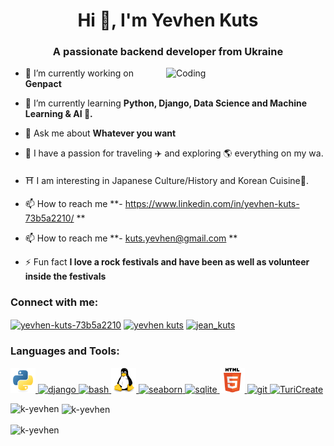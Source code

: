 <h1 align="center">Hi 👋, I'm Yevhen Kuts</h1>
<h3 align="center">A passionate backend developer from Ukraine</h3>
<img align="right" alt="Coding" width="255" src="https://64.media.tumblr.com/ba8c705edd2bed0a28d9458811155d69/tumblr_pap19zg4ae1w3zg6go1_400.gif">

- 🔭 I’m currently working on **Genpact**

- 🌱 I’m currently learning **Python, Django, Data Science and Machine Learning & AI 🌱.**

- 💬 Ask me about **Whatever you want**

- 🧳 I have a passion for traveling ✈️ and exploring 🌎 everything on my wa. 

- ⛩️ I am interesting in Japanese Culture/History and Korean Cuisine🥢.

- 📫 How to reach me **- https://www.linkedin.com/in/yevhen-kuts-73b5a2210/ **
- 📫 How to reach me **- kuts.yevhen@gmail.com **

- ⚡ Fun fact **I love a rock festivals and have been as well as volunteer inside the festivals**

<h3 align="left">Connect with me:</h3>
<p align="left">
<a href="https://linkedin.com/in/yevhen-kuts-73b5a2210" target="blank"><img align="center" src="https://raw.githubusercontent.com/rahuldkjain/github-profile-readme-generator/master/src/images/icons/Social/linked-in-alt.svg" alt="yevhen-kuts-73b5a2210" height="30" width="40" /></a>
<a href="https://www.facebook.com/profile.php?id=100008435102745" target="blank"><img align="center" src="https://raw.githubusercontent.com/rahuldkjain/github-profile-readme-generator/master/src/images/icons/Social/facebook.svg" alt="yevhen kuts" height="30" width="40" /></a>
<a href="https://instagram.com/jean_kuts" target="blank"><img align="center" src="https://raw.githubusercontent.com/rahuldkjain/github-profile-readme-generator/master/src/images/icons/Social/instagram.svg" alt="jean_kuts" height="30" width="40" /></a>
</p>

<h3 align="left">Languages and Tools:</h3>
<p align="left"> <a href="https://www.python.org" target="_blank" rel="noreferrer"> <img src="https://raw.githubusercontent.com/devicons/devicon/master/icons/python/python-original.svg" alt="python" width="40" height="40"/> </a> <a href="https://www.djangoproject.com/" target="_blank" rel="noreferrer"> <img src="https://cdn.worldvectorlogo.com/logos/django.svg" alt="django" width="40" height="40"/> </a> <a href="https://www.gnu.org/software/bash/" target="_blank" rel="noreferrer"> <img src="https://www.vectorlogo.zone/logos/gnu_bash/gnu_bash-icon.svg" alt="bash" width="40" height="40"/> </a> <a href="https://www.linux.org/" target="_blank" rel="noreferrer"> <img src="https://raw.githubusercontent.com/devicons/devicon/master/icons/linux/linux-original.svg" alt="linux" width="40" height="40"/> </a> <a href="https://seaborn.pydata.org/" target="_blank" rel="noreferrer"> <img src="https://seaborn.pydata.org/_images/logo-mark-lightbg.svg" alt="seaborn" width="40" height="40"/> </a> <a href="https://www.sqlite.org/" target="_blank" rel="noreferrer"> <img src="https://www.vectorlogo.zone/logos/sqlite/sqlite-icon.svg" alt="sqlite" width="40" height="40"/> </a> <a href="https://www.w3.org/html/" target="_blank" rel="noreferrer"> <img src="https://raw.githubusercontent.com/devicons/devicon/master/icons/html5/html5-original-wordmark.svg" alt="html5" width="40" height="40"/> </a> <a href="https://git-scm.com/" target="_blank" rel="noreferrer"> <img src="https://www.vectorlogo.zone/logos/git-scm/git-scm-icon.svg" alt="git" width="40" height="40"/> </a> <a href="https://github.com/apple/turicreate" target="_blank" rel="noreferrer"> <img src="https://camo.githubusercontent.com/912c759677953d036b091220053c22fd195976657837011475fef0df940e76b3/68747470733a2f2f646f63732d6173736574732e646576656c6f7065722e6170706c652e636f6d2f747572696372656174652f747572692d646f672e737667" alt="TuriCreate" width="40" height="40"/> </a> </p>

<p><img align="left" src="https://github-readme-stats.vercel.app/api/top-langs?username=k-yevhen&show_icons=true&locale=en&layout=compact" alt="k-yevhen" /></p>

<p>&nbsp;<img align="center" src="https://github-readme-stats.vercel.app/api?username=k-yevhen&show_icons=true&locale=en" alt="k-yevhen" /></p>

<p><img align="center" src="https://github-readme-streak-stats.herokuapp.com/?user=k-yevhen&" alt="k-yevhen" /></p>
